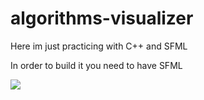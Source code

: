 # algorithms-visualizer
Here im just practicing with C++ and SFML

In order to build it you need to have SFML

![](https://media.giphy.com/media/7RWnpgn9RjWh5f1EuF/giphy.gif)
